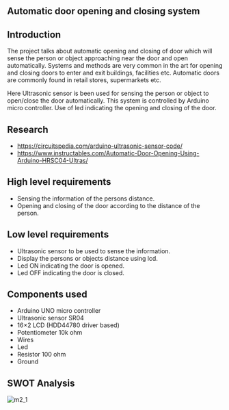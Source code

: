 ## Automatic door opening and closing system

## Introduction
The project talks about automatic opening and closing of door which will sense the person or object approaching near the door and open automatically. Systems and methods are very common in the art for opening and closing doors to enter and exit buildings, facilities etc. Automatic doors are commonly found in retail stores, supermarkets etc.

Here Ultrasonic sensor is been used for sensing the person or object to open/close the door automatically. This system is controlled by Arduino micro controller. Use of led indicating the opening and closing of the door.

## Research
- https://circuitspedia.com/arduino-ultrasonic-sensor-code/
- https://www.instructables.com/Automatic-Door-Opening-Using-Arduino-HRSC04-Ultras/

## High level requirements
- Sensing the information of the persons distance.
- Opening and closing of the door according to the distance of the person.

## Low level requirements
- Ultrasonic sensor to be used to sense the information.
- Display the persons or objects distance using lcd.
- Led ON indicating the door is opened.
- Led OFF indicating the door is closed.

## Components used
- Arduino UNO micro controller
- Ultrasonic sensor SR04
- 16×2 LCD (HDD44780 driver based)
- Potentiometer 10k ohm
- Wires
- Led
- Resistor 100 ohm
- Ground

## SWOT Analysis
![m2_1](https://user-images.githubusercontent.com/46985114/156924726-90295d7a-f169-45f6-a52a-0c8c29894f73.PNG)

